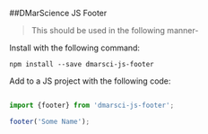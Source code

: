 ##DMarScience JS Footer

>This should be used in the following manner-

Install with the following command:

```
npm install --save dmarsci-js-footer

```

Add to a JS project with the following code:

```javascript

import {footer} from 'dmarsci-js-footer';

footer('Some Name');

```



